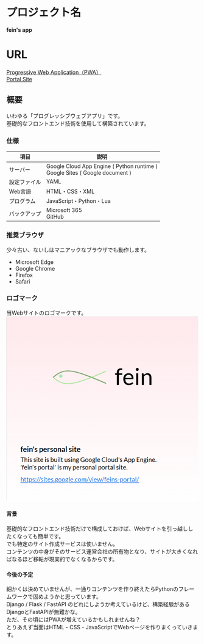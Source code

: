 # プロジェクト名
**fein's app**<br>

# URL
[Progressive Web Application（PWA）](https://fein-sites-dev1.ew.r.appspot.com/)<br>
[Portal Site](https://sites.google.com/view/feins-portal/)

## 概要
いわゆる「プログレッシブウェブアプリ」です。<br>
基礎的なフロントエンド技術を使用して構築されています。

### 仕様
| 項目 | 説明 |
|--|--|
| サーバー | Google Cloud App Engine ( Python runtime )<br>Google Sites ( Google document ) |
| 設定ファイル | YAML |
| Web言語 | HTML・CSS・XML |
| プログラム | JavaScript・Python・Lua |
| バックアップ | Microsoft 365<br>GitHub |

### 推奨ブラウザ
少々古い、ないしはマニアックなブラウザでも動作します。
* Microsoft Edge
* Google Chrome
* Firefox
* Safari

### ロゴマーク
当Webサイトのロゴマークです。<br>
![サイトのロゴマーク](/www/menu/banner.png)

#### 背景
基礎的なフロントエンド技術だけで構成しておけば、Webサイトを引っ越ししたくなっても簡単です。<br>
でも特定のサイト作成サービスは使いません。<br>
コンテンツの中身がそのサービス運営会社の所有物となり、サイトが大きくなればなるほど移転が現実的でなくなるからです。

#### 今後の予定
細かくは決めていませんが、一通りコンテンツを作り終えたらPythonのフレームワークで固めようかと思っています。<br>
Django / Flask / FastAPI のどれにしようか考えているけど、構築経験があるDjangoとFastAPIが無難かな。<br>
ただ、その頃にはPWAが増えているかもしれませんね？<br>
とりあえず当面はHTML・CSS・JavaScriptでWebページを作りまくっていきます。

